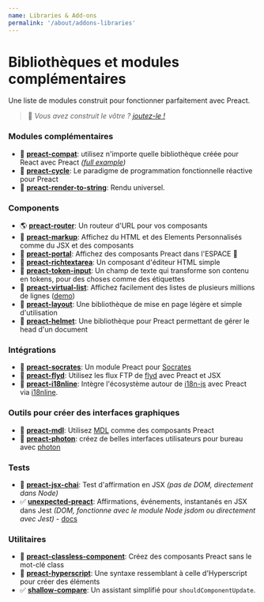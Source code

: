 ```yaml
---
name: Libraries & Add-ons
permalink: '/about/addons-libraries'
---
```


# Bibliothèques et modules complémentaires

Une liste de modules construit pour fonctionner parfaitement avec Preact.

> :information_desk_person: _Vous avez construit le vôtre ?
> [joutez-le !](https://github.com/developit/preact-www/blob/master/content/about/libraries-addons.md)_


### Modules complémentaires

- :raised_hands: [**preact-compat**](https://git.io/preact-compat): utilisez n'importe quelle bibliothèque créée pour React avec Preact *([full example](http://git.io/preact-compat-example))*
- :repeat: [**preact-cycle**](https://git.io/preact-cycle): Le paradigme de programmation fonctionnelle réactive pour Preact
- :page_facing_up: [**preact-render-to-string**](https://git.io/preact-render-to-string): Rendu universel.


### Components

- :earth_americas: [**preact-router**](https://git.io/preact-router): Un routeur d'URL pour vos composants
- :bookmark_tabs: [**preact-markup**](https://git.io/preact-markup): Affichez du HTML et des Elements Personnalisés comme du JSX et des composants
- :satellite: [**preact-portal**](https://git.io/preact-portal): Affichez des composants Preact dans l'ESPACE :milky_way:
- :pencil: [**preact-richtextarea**](https://git.io/preact-richtextarea): Un composant d'éditeur HTML simple
- :bookmark: [**preact-token-input**](https://github.com/developit/preact-token-input): Un champ de texte qui transforme son contenu en tokens, pour des choses comme des étiquettes
- :card_index: [**preact-virtual-list**](https://github.com/developit/preact-virtual-list): Affichez facilement des listes de plusieurs millions de lignes ([demo](https://jsfiddle.net/developit/qqan9pdo/))
- :triangular_ruler: [**preact-layout**](https://download.github.io/preact-layout/): Une bibliothèque de mise en page légère et simple d'utilisation
- :construction_worker: [**preact-helmet**](https://github.com/download/preact-helmet): Une bibliothèque pour Preact permettant de gérer le head d'un document


### Intégrations

- :thought_balloon: [**preact-socrates**](https://github.com/matthewmueller/preact-socrates): Un module Preact pour [Socrates](http://github.com/matthewmueller/socrates)
- :rowboat: [**preact-flyd**](https://github.com/xialvjun/preact-flyd): Utilisez les flux FTP de [flyd](https://github.com/paldepind/flyd) avec Preact et JSX
- :speech_balloon: [**preact-i18nline**](https://github.com/download/preact-i18nline): Intègre l'écosystème autour de [i18n-js](https://github.com/everydayhero/i18n-js) avec Preact via [i18nline](https://github.com/download/i18nline).


### Outils pour créer des interfaces graphiques

- :white_square_button: [**preact-mdl**](https://git.io/preact-mdl): Utilisez [MDL](https://getmdl.io) comme des composants Preact
- :rocket: [**preact-photon**](https://git.io/preact-photon): créez de belles interfaces utilisateurs pour bureau avec [photon](http://photonkit.com)


### Tests

- :microscope: [**preact-jsx-chai**](https://git.io/preact-jsx-chai): Test d'affirmation en JSX _(pas de DOM, directement dans Node)_
- :white_check_mark: [**unexpected-preact**](https://github.com/bruderstein/unexpected-preact): Affirmations, événements, instantanés en JSX dans Jest _(DOM, fonctionne avec le module Node jsdom ou directement avec Jest)_ - [docs](https://bruderstein.github.io/unexpected-preact/)


### Utilitaires

- :tophat: [**preact-classless-component**](https://github.com/ld0rman/preact-classless-component): Créez des composants Preact sans le mot-clé class
- :hammer: [**preact-hyperscript**](https://github.com/queckezz/preact-hyperscript): Une syntaxe ressemblant à celle d'Hyperscript pour créer des éléments
- :white_check_mark: [**shallow-compare**](https://github.com/tkh44/shallow-compare): Un assistant simplifié pour `shouldComponentUpdate`.
